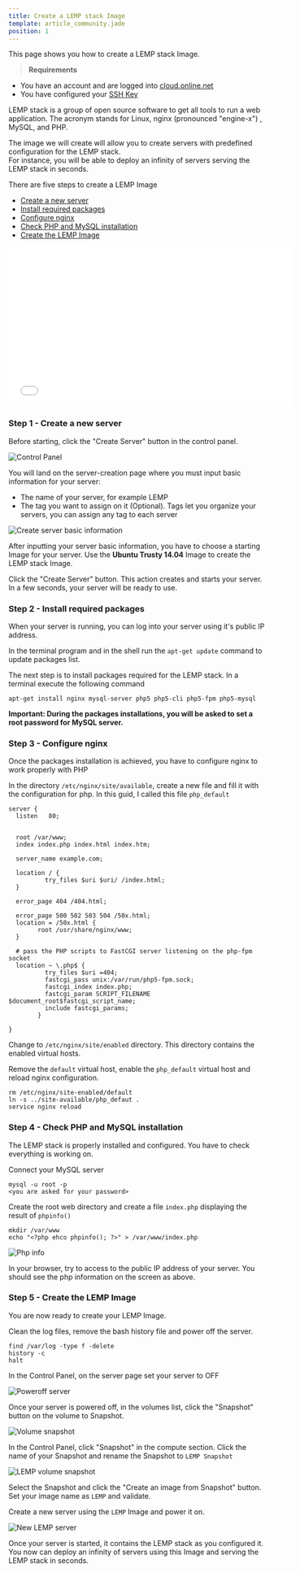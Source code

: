 ```yaml
---
title: Create a LEMP stack Image
template: article_community.jade
position: 1
---
```


This page shows you how to create a LEMP stack Image.

> <strong>Requirements</strong>
- You have an account and are logged into [cloud.online.net](//cloud.online.net)
- You have configured your [SSH Key](/howto/ssh_keys.html)

LEMP stack is a group of open source software to get all tools to run a web application.
The acronym stands for Linux, nginx (pronounced "engine-x") , MySQL, and PHP. 

The image we will create will allow you to create servers with predefined configuration for the LEMP stack.<br />
For instance, you will be able to deploy an infinity of servers serving the LEMP stack in seconds.


There are five steps to create a LEMP Image


- [Create a new server](/community/lemp.html#step-1-create-a-new-server)
- [Install required packages](/community/lemp.html#step-2-install-required-packages)
- [Configure nginx](/community/lemp.html#step-3-configure-nginx)
- [Check PHP and MySQL installation](/community/lemp.html#step-4-check-php-and-mysql-installation)
- [Create the LEMP Image](/community/lemp.html#step-5-create-the-lemp-image)


<iframe width="560" height="315" src="//www.youtube.com/embed/0DL9gM2NaSs" frameborder="0" allowfullscreen></iframe>

### Step 1 - Create a new server

Before starting, click the "Create Server" button in the control panel.

![Control Panel](../../images/dashboard.png "Control Panel")

You will land on the server-creation page where you must input basic information for your server:

- The name of your server, for example LEMP
- The tag you want to assign on it (Optional). Tags let you organize your servers, you can assign any tag to each server

![Create server basic information](../../images/create_lemp_server.png "Create server basic information")

After inputting your server basic information, you have to choose a starting Image for your server. Use the <strong>Ubuntu Trusty 14.04</strong> Image to create the LEMP stack Image.

Click the "Create Server" button. This action creates and starts your server. In a few seconds, your server will be ready to use.

### Step 2 - Install required packages

When your server is running, you can log into your server using it's public IP address.

In the terminal program and in the shell run the `apt-get update` command to update packages list.

The next step is to install packages required for the LEMP stack. In a terminal execute the following command

```
apt-get install nginx mysql-server php5 php5-cli php5-fpm php5-mysql
```

<strong>Important: During the packages installations, you will be asked to set a root password for MySQL server.</strong>

### Step 3 - Configure nginx

Once the packages installation is achieved, you have to configure nginx to work properly with PHP

In the directory `/etc/nginx/site/available`, create a new file and fill it with the configuration for php. In this guid, I called this file `php_default`

```
server {
  listen   80;


  root /var/www;
  index index.php index.html index.htm;

  server_name example.com;

  location / {
          try_files $uri $uri/ /index.html;
  }

  error_page 404 /404.html;

  error_page 500 502 503 504 /50x.html;
  location = /50x.html {
        root /usr/share/nginx/www;
  }

  # pass the PHP scripts to FastCGI server listening on the php-fpm socket
  location ~ \.php$ {
          try_files $uri =404;
          fastcgi_pass unix:/var/run/php5-fpm.sock;
          fastcgi_index index.php;
          fastcgi_param SCRIPT_FILENAME $document_root$fastcgi_script_name;
          include fastcgi_params;
        }

}
```

Change to `/etc/nginx/site/enabled` directory. This directory contains the enabled virtual hosts.

Remove the `default` virtual host, enable the `php_default` virtual host and reload nginx configuration.

```
rm /etc/nginx/site-enabled/default
ln -s ../site-available/php_defaut .
service nginx reload
```

### Step 4 - Check PHP and MySQL installation

The LEMP stack is properly installed and configured. You have to check everything is working on.

Connect your MySQL server

```
mysql -u root -p
<you are asked for your password>
```

Create the root web directory and create a file `index.php` displaying the result of `phpinfo()`

```
mkdir /var/www
echo "<?php ehco phpinfo(); ?>" > /var/www/index.php
```

![Php info](../../images/phpinfo.png "Php info")

In your browser, try to access to the public IP address of your server. You should see the php information on the screen as above.

### Step 5 - Create the LEMP Image

You are now ready to create your LEMP Image.

Clean the log files, remove the bash history file and power off the server.

```
find /var/log -type f -delete
history -c
halt
```

In the Control Panel, on the server page set your server to OFF

![Poweroff server](../../images/poweroff_server.png "Poweroff server")

Once your server is powered off, in the volumes list, click the "Snapshot" button on the volume to Snapshot.

![Volume snapshot](../../images/lemp_volume_snapshot.png "Volume snapshot")

In the Control Panel, click "Snapshot" in the compute section.
Click the name of your Snapshot and rename the Snapshot to `LEMP Snapshot`

![LEMP volume snapshot](../../images/lemp_snapshot.png "LEMP volume snapshot")

Select the Snapshot and click the "Create an image from Snapshot" button. Set your image name as `LEMP` and validate.

Create a new server using the `LEMP` Image and power it on. 

![New LEMP server](../../images/new_lemp_server.png "New LEMP server")

Once your server is started, it contains the LEMP stack as you configured it.<br />
You now can deploy an infinity of servers using this Image and serving the LEMP stack in seconds.
